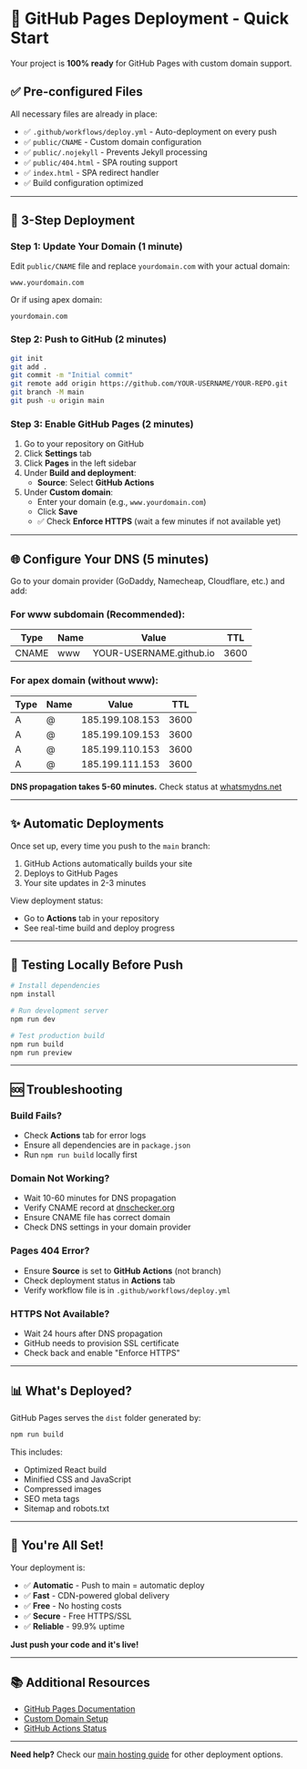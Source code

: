 # 🚀 GitHub Pages Deployment - Quick Start

Your project is **100% ready** for GitHub Pages with custom domain support.

## ✅ Pre-configured Files

All necessary files are already in place:
- ✅ `.github/workflows/deploy.yml` - Auto-deployment on every push
- ✅ `public/CNAME` - Custom domain configuration
- ✅ `public/.nojekyll` - Prevents Jekyll processing
- ✅ `public/404.html` - SPA routing support
- ✅ `index.html` - SPA redirect handler
- ✅ Build configuration optimized

---

## 📝 3-Step Deployment

### Step 1: Update Your Domain (1 minute)

Edit `public/CNAME` file and replace `yourdomain.com` with your actual domain:

```
www.yourdomain.com
```

Or if using apex domain:
```
yourdomain.com
```

### Step 2: Push to GitHub (2 minutes)

```bash
git init
git add .
git commit -m "Initial commit"
git remote add origin https://github.com/YOUR-USERNAME/YOUR-REPO.git
git branch -M main
git push -u origin main
```

### Step 3: Enable GitHub Pages (2 minutes)

1. Go to your repository on GitHub
2. Click **Settings** tab
3. Click **Pages** in the left sidebar
4. Under **Build and deployment**:
   - **Source**: Select **GitHub Actions**
5. Under **Custom domain**:
   - Enter your domain (e.g., `www.yourdomain.com`)
   - Click **Save**
   - ✅ Check **Enforce HTTPS** (wait a few minutes if not available yet)

---

## 🌐 Configure Your DNS (5 minutes)

Go to your domain provider (GoDaddy, Namecheap, Cloudflare, etc.) and add:

### For www subdomain (Recommended):

| Type  | Name | Value                        | TTL  |
|-------|------|------------------------------|------|
| CNAME | www  | YOUR-USERNAME.github.io      | 3600 |

### For apex domain (without www):

| Type  | Name | Value          | TTL  |
|-------|------|----------------|------|
| A     | @    | 185.199.108.153| 3600 |
| A     | @    | 185.199.109.153| 3600 |
| A     | @    | 185.199.110.153| 3600 |
| A     | @    | 185.199.111.153| 3600 |

**DNS propagation takes 5-60 minutes.** Check status at [whatsmydns.net](https://www.whatsmydns.net/)

---

## ✨ Automatic Deployments

Once set up, every time you push to the `main` branch:
1. GitHub Actions automatically builds your site
2. Deploys to GitHub Pages
3. Your site updates in 2-3 minutes

View deployment status:
- Go to **Actions** tab in your repository
- See real-time build and deploy progress

---

## 🔧 Testing Locally Before Push

```bash
# Install dependencies
npm install

# Run development server
npm run dev

# Test production build
npm run build
npm run preview
```

---

## 🆘 Troubleshooting

### Build Fails?
- Check **Actions** tab for error logs
- Ensure all dependencies are in `package.json`
- Run `npm run build` locally first

### Domain Not Working?
- Wait 10-60 minutes for DNS propagation
- Verify CNAME record at [dnschecker.org](https://dnschecker.org/)
- Ensure CNAME file has correct domain
- Check DNS settings in your domain provider

### Pages 404 Error?
- Ensure **Source** is set to **GitHub Actions** (not branch)
- Check deployment status in **Actions** tab
- Verify workflow file is in `.github/workflows/deploy.yml`

### HTTPS Not Available?
- Wait 24 hours after DNS propagation
- GitHub needs to provision SSL certificate
- Check back and enable "Enforce HTTPS"

---

## 📊 What's Deployed?

GitHub Pages serves the `dist` folder generated by:
```bash
npm run build
```

This includes:
- Optimized React build
- Minified CSS and JavaScript
- Compressed images
- SEO meta tags
- Sitemap and robots.txt

---

## 🎉 You're All Set!

Your deployment is:
- ✅ **Automatic** - Push to main = automatic deploy
- ✅ **Fast** - CDN-powered global delivery
- ✅ **Free** - No hosting costs
- ✅ **Secure** - Free HTTPS/SSL
- ✅ **Reliable** - 99.9% uptime

**Just push your code and it's live!**

---

## 📚 Additional Resources

- [GitHub Pages Documentation](https://docs.github.com/en/pages)
- [Custom Domain Setup](https://docs.github.com/en/pages/configuring-a-custom-domain-for-your-github-pages-site)
- [GitHub Actions Status](https://www.githubstatus.com/)

---

**Need help?** Check our [main hosting guide](./HOSTING.md) for other deployment options.

